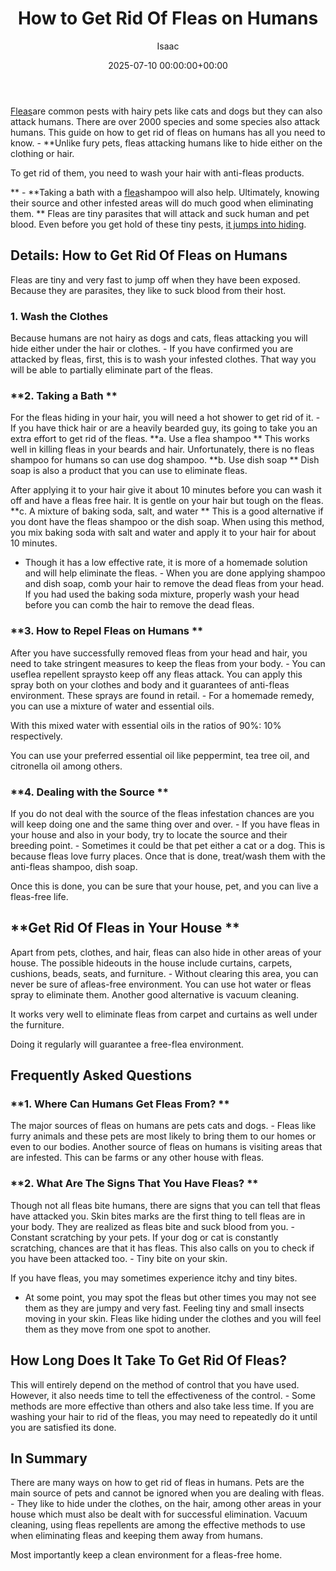 ﻿---
title: How to Get Rid Of Fleas on Humans
description: Fleas are common pests with hairy pets like cats and dogs but they can also attack humans. There are over 2000 species and some species also attack humans.
slug: /how-to-get-rid-of-fleas-on-humans/
date: 2025-07-10 00:00:00+00:00
lastmod: 2025-07-10 00:00:00+03:00
author: Isaac
categories:
- Fleas
- Guide
tags:
- fleas
- rid
- flea
layout: post
---

[Fleas](https://pestpolicy.com/getting-rid-of-fleas-in-the-carpet/)are common pests with hairy pets like cats and dogs but they can also attack humans. There are over 2000 species and some species also attack humans. This guide on how to get rid of fleas on humans has all you need to know. - **Unlike fury pets, fleas attacking humans like to hide either on the clothing or hair.

To get rid of them, you need to wash your hair with anti-fleas products.

** - **Taking a bath with a [flea](https://pestpolicy.com/how-to-get-rid-of-flea-eggs-on-cats/)shampoo will also help. Ultimately, knowing their source and other infested areas will do much good when eliminating them. ** Fleas are tiny parasites that will attack and suck human and pet blood. Even before you get hold of these tiny pests, [it jumps into hiding](https://pestpolicy.com/how-to-get-rid-of-fleas-on-clothes-and-bedding/).

##  Details: How to Get Rid Of Fleas on Humans

Fleas are tiny and very fast to jump off when they have been exposed. Because they are parasites, they like to suck blood from their host.

###  **1. Wash the Clothes**

Because humans are not hairy as dogs and cats, fleas attacking you will hide either under the hair or clothes. - If you have confirmed you are attacked by fleas, first, this is to wash your infested clothes. That way you will be able to partially eliminate part of the fleas.

###  **2. Taking a Bath **

For the fleas hiding in your hair, you will need a hot shower to get rid of it. - If you have thick hair or are a heavily bearded guy, its going to take you an extra effort to get rid of the fleas. **a. Use a flea shampoo ** This works well in killing fleas in your beards and hair. Unfortunately, there is no fleas shampoo for humans so can use dog shampoo. **b. Use dish soap ** Dish soap is also a product that you can use to eliminate fleas.

After applying it to your hair give it about 10 minutes before you can wash it off and have a fleas free hair. It is gentle on your hair but tough on the fleas. **c. A mixture of baking soda, salt, and water ** This is a good alternative if you dont have the fleas shampoo or the dish soap. When using this method, you mix baking soda with salt and water and apply it to your hair for about 10 minutes.

- Though it has a low effective rate, it is more of a homemade solution and will help eliminate the fleas. - When you are done applying shampoo and dish soap, comb your hair to remove the dead fleas from your head. If you had used the baking soda mixture, properly wash your head before you can comb the hair to remove the dead fleas.

###  **3. How to Repel Fleas on Humans **

After you have successfully removed fleas from your head and hair, you need to take stringent measures to keep the fleas from your body. - You can useflea repellent spraysto keep off any fleas attack. You can apply this spray both on your clothes and body and it guarantees of anti-fleas environment. These sprays are found in retail. - For a homemade remedy, you can use a mixture of water and essential oils.

With this mixed water with essential oils in the ratios of 90%: 10% respectively.

You can use your preferred essential oil like peppermint, tea tree oil, and citronella oil among others.

###  **4. Dealing with the Source **

If you do not deal with the source of the fleas infestation chances are you will keep doing one and the same thing over and over. - If you have fleas in your house and also in your body, try to locate the source and their breeding point. - Sometimes it could be that pet either a cat or a dog. This is because fleas love furry places. Once that is done, treat/wash them with the anti-fleas shampoo, dish soap.

Once this is done, you can be sure that your house, pet, and you can live a fleas-free life.

##  **Get Rid Of Fleas in Your House **

Apart from pets, clothes, and hair, fleas can also hide in other areas of your house. The possible hideouts in the house include curtains, carpets, cushions, beads, seats, and furniture. - Without clearing this area, you can never be sure of afleas-free environment. You can use hot water or fleas spray to eliminate them. Another good alternative is vacuum cleaning.

It works very well to eliminate fleas from carpet and curtains as well under the furniture.

Doing it regularly will guarantee a free-flea environment.

##  Frequently Asked Questions

###  **1. Where Can Humans Get Fleas From? **

The major sources of fleas on humans are pets cats and dogs. - Fleas like furry animals and these pets are most likely to bring them to our homes or even to our bodies. Another source of fleas on humans is visiting areas that are infested. This can be farms or any other house with fleas.

###  **2. What Are The Signs That You Have Fleas? **

Though not all fleas bite humans, there are signs that you can tell that fleas have attacked you. Skin bites marks are the first thing to tell fleas are in your body. They are realized as fleas bite and suck blood from you. - Constant scratching by your pets. If your dog or cat is constantly scratching, chances are that it has fleas. This also calls on you to check if you have been attacked too. - Tiny bite on your skin.

If you have fleas, you may sometimes experience itchy and tiny bites.

- At some point, you may spot the fleas but other times you may not see them as they are jumpy and very fast. Feeling tiny and small insects moving in your skin. Fleas like hiding under the clothes and you will feel them as they move from one spot to another.

##  **How Long Does It Take To Get Rid Of Fleas?**

This will entirely depend on the method of control that you have used. However, it also needs time to tell the effectiveness of the control. - Some methods are more effective than others and also take less time. If you are washing your hair to rid of the fleas, you may need to repeatedly do it until you are satisfied its done.

##  In Summary

There are many ways on how to get rid of fleas in humans. Pets are the main source of pets and cannot be ignored when you are dealing with fleas. - They like to hide under the clothes, on the hair, among other areas in your house which must also be dealt with for successful elimination. Vacuum cleaning, using fleas repellents are among the effective methods to use when eliminating fleas and keeping them away from humans.

Most importantly keep a clean environment for a fleas-free home.


